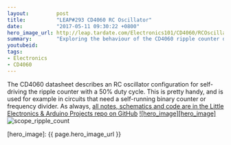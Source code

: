 ```yaml
---
layout:         post
title:          "LEAP#293 CD4060 RC Oscillator"
date:           "2017-05-11 09:30:22 +0800"
hero_image_url: http://leap.tardate.com/Electronics101/CD4060/RCOscillator/assets/RCOscillator_build.jpg
summary:        "Exploring the behaviour of the CD4060 ripple counter driven by an RC oscillator"
youtubeid:
tags:
- Electronics
- CD4060
---
```


The CD4060 datasheet describes an RC oscillator configuration for self-driving the ripple counter with a 50% duty cycle.
This is pretty handy, and is used for example in circuits that need a self-running binary counter or frequency divider.
As always, [all notes, schematics and code are in the Little Electronics & Arduino Projects repo on GitHub][project]
[![hero_image][hero_image]][project]
![scope_ripple_count](http://leap.tardate.com/Electronics101/CD4060/RCOscillator/assets/scope_ripple_count.gif)

[leap]: http://leap.tardate.com
[project]: https://github.com/tardate/LittleArduinoProjects/tree/master/Electronics101/CD4060/RCOscillator
[hero_image]: {{ page.hero_image_url }}

